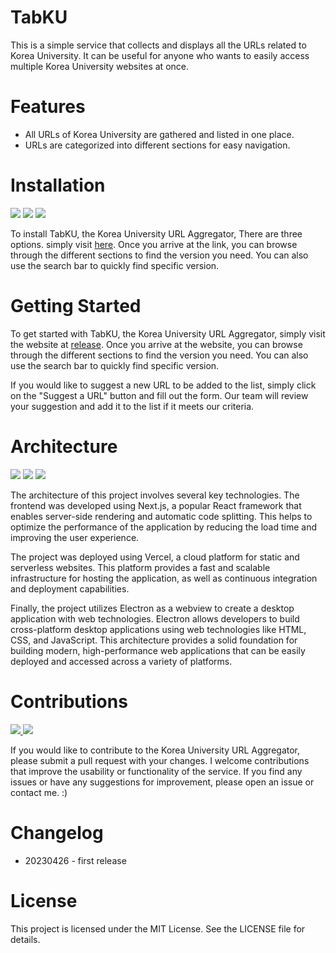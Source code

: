 # TabKU

This is a simple service that collects and displays all the URLs related to Korea University. It can be useful for anyone who wants to easily access multiple Korea University websites at once.


# Features
* All URLs of Korea University are gathered and listed in one place.
* URLs are categorized into different sections for easy navigation.


# Installation

<p>
  <img src="https://img.shields.io/badge/PWA-5A0FC8?style=flat-square&logo=PWA&logoColor=white"/>
  <img src="https://img.shields.io/badge/macOS-000000?style=flat-square&logo=Apple&logoColor=white"/>
  <img src="https://img.shields.io/badge/Windows-0078D6?style=flat-square&logo=Windows&logoColor=white"/>
</p>

To install TabKU, the Korea University URL Aggregator, There are three options. simply visit [here](https://github.com/ziweek/TabKU/releases). Once you arrive at the link, you can browse through the different sections to find the version you need. You can also use the search bar to quickly find specific version.

# Getting Started

To get started with TabKU, the Korea University URL Aggregator, simply visit the website at [release](https://github.com/ziweek/TabKU/releases). Once you arrive at the website, you can browse through the different sections to find the version you need. You can also use the search bar to quickly find specific version.

If you would like to suggest a new URL to be added to the list, simply click on the "Suggest a URL" button and fill out the form. Our team will review your suggestion and add it to the list if it meets our criteria.


# Architecture

<p>
  <img src="https://img.shields.io/badge/Next.js-000000?style=flat-square&logo=Next.js&logoColor=white"/>
  <img src="https://img.shields.io/badge/vercel-000000?style=flat-square&logo=vercel&logoColor=white"/>
  <img src="https://img.shields.io/badge/Electron-47848F?style=flat-square&logo=Electron&logoColor=white"/>
</p>

The architecture of this project involves several key technologies. The frontend was developed using Next.js, a popular React framework that enables server-side rendering and automatic code splitting. This helps to optimize the performance of the application by reducing the load time and improving the user experience.

The project was deployed using Vercel, a cloud platform for static and serverless websites. This platform provides a fast and scalable infrastructure for hosting the application, as well as continuous integration and deployment capabilities.

Finally, the project utilizes Electron as a webview to create a desktop application with web technologies. Electron allows developers to build cross-platform desktop applications using web technologies like HTML, CSS, and JavaScript. This architecture provides a solid foundation for building modern, high-performance web applications that can be easily deployed and accessed across a variety of platforms.


# Contributions

<p>
  <a href="https://www.linkedin.com/in/alex-jiuk-kim-42248325a/" target="_blank">
    <img src="https://img.shields.io/badge/LinkedIn-0A66C2?style=flat-square&logo=LinkedIn&logoColor=white"/>
  </a>
  <a href="mailto:alex.jiuk.kim@gmail.com" target="_blank">
    <img src="https://img.shields.io/badge/Gmail-d14836?style=flat-square&logo=Gmail&logoColor=white"/>
  </a>
</p>

If you would like to contribute to the Korea University URL Aggregator, please submit a pull request with your changes. I welcome contributions that improve the usability or functionality of the service. If you find any issues or have any suggestions for improvement, please open an issue or contact me. :)

# Changelog
* 20230426 - first release

# License
This project is licensed under the MIT License. See the LICENSE file for details.
